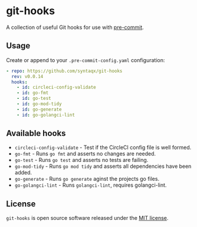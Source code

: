 # git-hooks

[pre-commit]: https://pre-commit.com/

A collection of useful Git hooks for use with [pre-commit][].

## Usage

Create or append to your `.pre-commit-config.yaml` configuration:

```yaml
- repo: https://github.com/syntaqx/git-hooks
  rev: v0.0.14
  hooks:
    - id: circleci-config-validate
    - id: go-fmt
    - id: go-test
    - id: go-mod-tidy
    - id: go-generate
    - id: go-golangci-lint
```

## Available hooks

* `circleci-config-validate` - Test if the CircleCI config file is well formed.
* `go-fmt` - Runs `go fmt` and asserts no changes are needed.
* `go-test` - Runs `go test` and asserts no tests are failing.
* `go-mod-tidy` - Runs `go mod tidy` and asserts all dependencies have been added.
* `go-generate` - Runs `go generate` aginst the projects go files.
* `go-golangci-lint` - Runs `golangci-lint`, requires golangci-lint.

## License

[MIT]: https://opensource.org/licenses/MIT

`git-hooks` is open source software released under the [MIT license][MIT].
